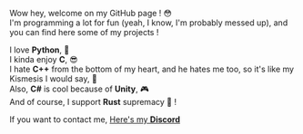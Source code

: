 Wow hey, welcome on my GitHub page ! 😳 \
I'm programming a lot for fun (yeah, I know, I'm probably messed up), and you can find here some of my projects !



I love **Python**, 🐍\
I kinda enjoy **C**, 😎\
I hate **C++** from the bottom of my heart, and he hates me too, so it's like my Kismesis I would say, 🤮\
Also, **C#** is cool because of **Unity**, 🎮\
And of course, I support **Rust** supremacy 🦀 !


If you want to contact me, [Here's my **Discord**](https://discord.com/users/162516519543111680)


